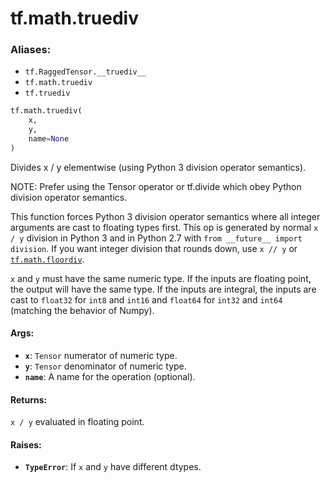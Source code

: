 <div itemscope itemtype="http://developers.google.com/ReferenceObject">
<meta itemprop="name" content="tf.math.truediv" />
<meta itemprop="path" content="Stable" />
</div>

# tf.math.truediv

### Aliases:

* `tf.RaggedTensor.__truediv__`
* `tf.math.truediv`
* `tf.truediv`

``` python
tf.math.truediv(
    x,
    y,
    name=None
)
```

Divides x / y elementwise (using Python 3 division operator semantics).

NOTE: Prefer using the Tensor operator or tf.divide which obey Python
division operator semantics.

This function forces Python 3 division operator semantics where all integer
arguments are cast to floating types first.   This op is generated by normal
`x / y` division in Python 3 and in Python 2.7 with
`from __future__ import division`.  If you want integer division that rounds
down, use `x // y` or <a href="../../tf/math/floordiv.md"><code>tf.math.floordiv</code></a>.

`x` and `y` must have the same numeric type.  If the inputs are floating
point, the output will have the same type.  If the inputs are integral, the
inputs are cast to `float32` for `int8` and `int16` and `float64` for `int32`
and `int64` (matching the behavior of Numpy).

#### Args:

* <b>`x`</b>: `Tensor` numerator of numeric type.
* <b>`y`</b>: `Tensor` denominator of numeric type.
* <b>`name`</b>: A name for the operation (optional).


#### Returns:

`x / y` evaluated in floating point.


#### Raises:

* <b>`TypeError`</b>: If `x` and `y` have different dtypes.